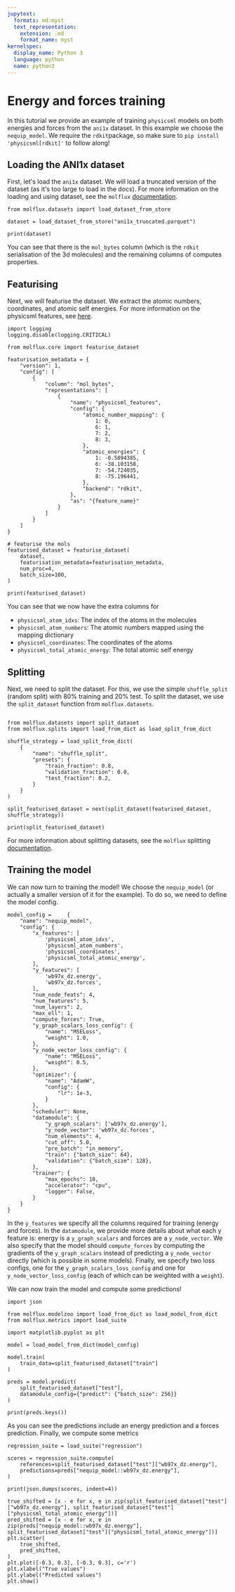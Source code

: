 ```yaml
---
jupytext:
  formats: md:myst
  text_representation:
    extension: .md
    format_name: myst
kernelspec:
  display_name: Python 3
  language: python
  name: python3
---
```


# Energy and forces training

In this tutorial we provide an example of training ``physicsml`` models on both energies and forces from the ``ani1x``
dataset. In this example we choose the ``nequip_model``. We require the ``rdkit``package, so make sure to
``pip install 'physicsml[rdkit]'`` to follow along!


## Loading the ANI1x dataset

First, let's load the ``ani1x`` dataset. We will load a truncated version of the dataset (as it's too large to load
in the docs). For more information on the loading and using dataset, see the ``molflux`` [documentation](https://exscientia.github.io/molflux/pages/datasets/basic_usage.html).

```{code-cell} ipython3
from molflux.datasets import load_dataset_from_store

dataset = load_dataset_from_store("ani1x_truncated.parquet")

print(dataset)
```

You can see that there is the ``mol_bytes`` column (which is the ``rdkit`` serialisation of the 3d molecules) and the
remaining columns of computes properties.


## Featurising

Next, we will featurise the dataset. We extract the atomic numbers, coordinates, and atomic self energies. For more
information on the physicsml features, see [here](../features/intro.md).

```{code-cell} ipython3
import logging
logging.disable(logging.CRITICAL)

from molflux.core import featurise_dataset

featurisation_metadata = {
    "version": 1,
    "config": [
        {
            "column": "mol_bytes",
            "representations": [
                {
                    "name": "physicsml_features",
                    "config": {
                        "atomic_number_mapping": {
                            1: 0,
                            6: 1,
                            7: 2,
                            8: 3,
                        },
                        "atomic_energies": {
                            1: -0.5894385,
                            6: -38.103158,
                            7: -54.724035,
                            8: -75.196441,
                        },
                        "backend": "rdkit",
                    },
                    "as": "{feature_name}"
                }
            ]
        }
    ]
}

# featurise the mols
featurised_dataset = featurise_dataset(
    dataset,
    featurisation_metadata=featurisation_metadata,
    num_proc=4,
    batch_size=100,
)

print(featurised_dataset)
```

You can see that we now have the extra columns for
* ``physicsml_atom_idxs``: The index of the atoms in the molecules
* ``physicsml_atom_numbers``: The atomic numbers mapped using the mapping dictionary
* ``physicsml_coordinates``: The coordinates of the atoms
* ``physicsml_total_atomic_energy``: The total atomic self energy

## Splitting

Next, we need to split the dataset. For this, we use the simple ``shuffle_split`` (random split) with 80% training and
20% test. To split the dataset, we use the ``split_dataset`` function from ``molflux.datasets``.

```{code-cell} ipython3

from molflux.datasets import split_dataset
from molflux.splits import load_from_dict as load_split_from_dict

shuffle_strategy = load_split_from_dict(
    {
        "name": "shuffle_split",
        "presets": {
            "train_fraction": 0.8,
            "validation_fraction": 0.0,
            "test_fraction": 0.2,
        }
    }
)

split_featurised_dataset = next(split_dataset(featurised_dataset, shuffle_strategy))

print(split_featurised_dataset)
```
For more information about splitting datasets, see the ``molflux`` splitting [documentation](https://exscientia.github.io/molflux/pages/splits/intro.html).

## Training the model

We can now turn to training the model! We choose the ``nequip_model`` (or actually a smaller version of it for the example).
To do so, we need to define the model config.

```{code-cell} ipython3
model_config =     {
    "name": "nequip_model",
    "config": {
        "x_features": [
            'physicsml_atom_idxs',
            'physicsml_atom_numbers',
            'physicsml_coordinates',
            'physicsml_total_atomic_energy',
        ],
        "y_features": [
            'wb97x_dz.energy',
            'wb97x_dz.forces',
        ],
        "num_node_feats": 4,
        "num_features": 5,
        "num_layers": 2,
        "max_ell": 1,
        "compute_forces": True,
        "y_graph_scalars_loss_config": {
            "name": "MSELoss",
            "weight": 1.0,
        },
        "y_node_vector_loss_config": {
            "name": "MSELoss",
            "weight": 0.5,
        },
        "optimizer": {
            "name": "AdamW",
            "config": {
                "lr": 1e-3,
            }
        },
        "scheduler": None,
        "datamodule": {
            "y_graph_scalars": ['wb97x_dz.energy'],
            "y_node_vector": 'wb97x_dz.forces',
            "num_elements": 4,
            "cut_off": 5.0,
            "pre_batch": "in_memory",
            "train": {"batch_size": 64},
            "validation": {"batch_size": 128},
        },
        "trainer": {
            "max_epochs": 10,
            "accelerator": "cpu",
            "logger": False,
        }
    }
}
```

In the ``y_features`` we specify all the columns required for training (energy and forces). In the ``datamodule``, we provide
more details about what each y feature is: energy is a ``y_graph_scalars`` and forces are a ``y_node_vector``. We also
specify that the model should ``compute_forces`` by computing the gradients of the ``y_graph_scalars`` instead of predicting
a ``y_node_vector`` directly (which is possible in some models). Finally, we specify two loss configs, one for the
``y_graph_scalars_loss_config`` and one for ``y_node_vector_loss_config`` (each of which can be weighted with a ``weight``).

We can now train the model and compute some predictions!

```{code-cell} ipython3
import json

from molflux.modelzoo import load_from_dict as load_model_from_dict
from molflux.metrics import load_suite

import matplotlib.pyplot as plt

model = load_model_from_dict(model_config)

model.train(
    train_data=split_featurised_dataset["train"]
)

preds = model.predict(
    split_featurised_dataset["test"],
    datamodule_config={"predict": {"batch_size": 256}}
)

print(preds.keys())
```

As you can see the predictions include an energy prediction and a forces prediction. Finally, we compute some metrics

```{code-cell} ipython3
regression_suite = load_suite("regression")

scores = regression_suite.compute(
    references=split_featurised_dataset["test"]["wb97x_dz.energy"],
    predictions=preds["nequip_model::wb97x_dz.energy"],
)

print(json.dumps(scores, indent=4))

true_shifted = [x - e for x, e in zip(split_featurised_dataset["test"]["wb97x_dz.energy"], split_featurised_dataset["test"]["physicsml_total_atomic_energy"])]
pred_shifted = [x - e for x, e in zip(preds["nequip_model::wb97x_dz.energy"], split_featurised_dataset["test"]["physicsml_total_atomic_energy"])]
plt.scatter(
    true_shifted,
    pred_shifted,
)
plt.plot([-0.3, 0.3], [-0.3, 0.3], c='r')
plt.xlabel("True values")
plt.ylabel("Predicted values")
plt.show()
```
